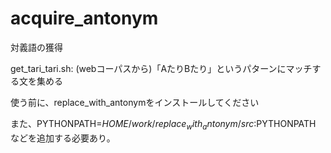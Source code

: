 # acquire_antonym
対義語の獲得

get_tari_tari.sh: (webコーパスから)「AたりBたり」というパターンにマッチする文を集める

使う前に、replace_with_antonymをインストールしてください

また、PYTHONPATH=$HOME/work/replace_with_antonym/src:$PYTHONPATH などを追加する必要あり。
